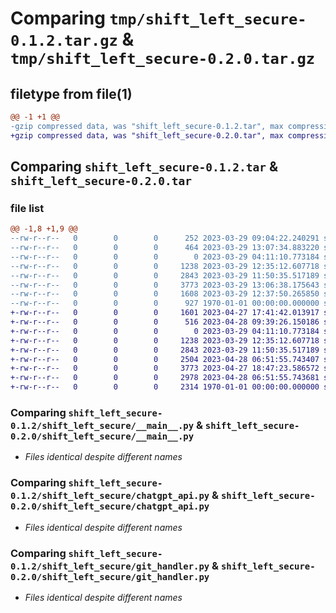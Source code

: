 # Comparing `tmp/shift_left_secure-0.1.2.tar.gz` & `tmp/shift_left_secure-0.2.0.tar.gz`

## filetype from file(1)

```diff
@@ -1 +1 @@
-gzip compressed data, was "shift_left_secure-0.1.2.tar", max compression
+gzip compressed data, was "shift_left_secure-0.2.0.tar", max compression
```

## Comparing `shift_left_secure-0.1.2.tar` & `shift_left_secure-0.2.0.tar`

### file list

```diff
@@ -1,8 +1,9 @@
--rw-r--r--   0        0        0      252 2023-03-29 09:04:22.240291 shift_left_secure-0.1.2/README.md
--rw-r--r--   0        0        0      464 2023-03-29 13:07:34.883220 shift_left_secure-0.1.2/pyproject.toml
--rw-r--r--   0        0        0        0 2023-03-29 04:11:10.773184 shift_left_secure-0.1.2/shift_left_secure/__init__.py
--rw-r--r--   0        0        0     1238 2023-03-29 12:35:12.607718 shift_left_secure-0.1.2/shift_left_secure/__main__.py
--rw-r--r--   0        0        0     2843 2023-03-29 11:50:35.517189 shift_left_secure-0.1.2/shift_left_secure/chatgpt_api.py
--rw-r--r--   0        0        0     3773 2023-03-29 13:06:38.175643 shift_left_secure-0.1.2/shift_left_secure/git_handler.py
--rw-r--r--   0        0        0     1608 2023-03-29 12:37:50.265850 shift_left_secure-0.1.2/shift_left_secure/utils.py
--rw-r--r--   0        0        0      927 1970-01-01 00:00:00.000000 shift_left_secure-0.1.2/PKG-INFO
+-rw-r--r--   0        0        0     1601 2023-04-27 17:41:42.013917 shift_left_secure-0.2.0/README.md
+-rw-r--r--   0        0        0      516 2023-04-28 09:39:26.150186 shift_left_secure-0.2.0/pyproject.toml
+-rw-r--r--   0        0        0        0 2023-03-29 04:11:10.773184 shift_left_secure-0.2.0/shift_left_secure/__init__.py
+-rw-r--r--   0        0        0     1238 2023-03-29 12:35:12.607718 shift_left_secure-0.2.0/shift_left_secure/__main__.py
+-rw-r--r--   0        0        0     2843 2023-03-29 11:50:35.517189 shift_left_secure-0.2.0/shift_left_secure/chatgpt_api.py
+-rw-r--r--   0        0        0     2504 2023-04-28 06:51:55.743407 shift_left_secure-0.2.0/shift_left_secure/gh_action.py
+-rw-r--r--   0        0        0     3773 2023-04-27 18:47:23.586572 shift_left_secure-0.2.0/shift_left_secure/git_handler.py
+-rw-r--r--   0        0        0     2978 2023-04-28 06:51:55.743681 shift_left_secure-0.2.0/shift_left_secure/utils.py
+-rw-r--r--   0        0        0     2314 1970-01-01 00:00:00.000000 shift_left_secure-0.2.0/PKG-INFO
```

### Comparing `shift_left_secure-0.1.2/shift_left_secure/__main__.py` & `shift_left_secure-0.2.0/shift_left_secure/__main__.py`

 * *Files identical despite different names*

### Comparing `shift_left_secure-0.1.2/shift_left_secure/chatgpt_api.py` & `shift_left_secure-0.2.0/shift_left_secure/chatgpt_api.py`

 * *Files identical despite different names*

### Comparing `shift_left_secure-0.1.2/shift_left_secure/git_handler.py` & `shift_left_secure-0.2.0/shift_left_secure/git_handler.py`

 * *Files identical despite different names*

